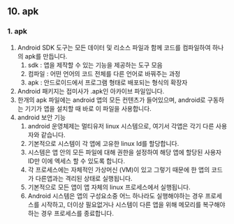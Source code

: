 ## 10. apk
### 1. apk
1. Android SDK 도구는 모든 데이터 및 리소스 파일과 함께 코드를 컴파일하여 하나의 apk를 만듭니다.
    1. sdk : 앱을 제작할 수 있는 기능을 제공하는 도구 모음
    2. 컴파일 : 어떤 언어의 코드 전체를 다른 언어로 바꿔주는 과정
    3. apk : 안드로이드에서 프로그램 형태로 배포되는 형식의 확장자
2. Android 패키지는 접미사가 .apk인 아카이브 파일입니다.
3. 한개의 apk 파일에는 android 앱의 모든 컨텐츠가 들어있으며, android로 구동하는 기기가 앱을 설치할 때 바로 이 파일을 사용합니다.
4. android 보안 기능
    1. android 운영체제는 멀티유저 linux 시스템으로, 여기서 각앱은 각기 다른 사용자와 같습니다.
    2. 기본적으로 시스템이 각 앱에 고유한 linux Id를 할당합니다.
    3. 시스템은 앱 안의 모든 파일에 대해 권한을 설정하여 해당 앱에 할당된 사용자 ID만 이에 엑세스 할 수 있도록 합니다.
    4. 각 프로세스에는 자체적인 가상머신 (VM)이 있고 그렇기 때문에 한 앱의 코드가 다른앱과는 격리된 상태로 실행됩니다.
    5. 기본적으로 모든 앱이 앱 자체의 linux 프로세스에서 실행됩니다. 
    6. Android 시스템은 앱의 구성요소중 어느 하나라도 실행해야하는 경우 프로세스를 시작하고, 더이상 필요없거나 시스템이 다른 앱을 위해 메모리를 복구해야하는 경우 프로세스를 종료합니다.